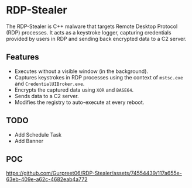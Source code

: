 # RDP-Stealer
The RDP-Stealer is C++ malware that targets Remote Desktop Protocol (RDP) processes. It acts as a keystroke logger, capturing credentials provided by users in RDP and sending back encrypted data to a C2 server.

## Features
- Executes without a visible window (in the background).
- Captures keystrokes in RDP processes using the context of `mstsc.exe` and `CredentialUIBroker.exe`.
- Encrypts the captured data using `XOR` and `BASE64`.
- Sends data to a C2 server.
- Modifies the registry to auto-execute at every reboot.

## TODO
- Add Schedule Task
- Add Banner

## POC
https://github.com/Gurpreet06/RDP-Stealer/assets/74554439/117a655e-63eb-409e-a62c-4682eab4a772

